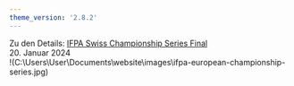 ```yaml
---
theme_version: '2.8.2'
---
```

Zu den Details: 
[IFPA Swiss Championship Series Final](https://www.ifpapinball.com/tournaments/view.php?t=65521#)  
20. Januar 2024  
!(C:\Users\User\Documents\website\images\ifpa-european-championship-series.jpg)